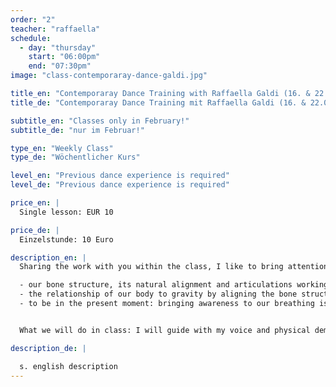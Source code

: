 ```yaml
---
order: "2"
teacher: "raffaella"
schedule:
  - day: "thursday"
    start: "06:00pm"
    end: "07:30pm"
image: "class-contemporaray-dance-galdi.jpg"

title_en: "Contemporaray Dance Training with Raffaella Galdi (16. & 22.02.2017)"
title_de: "Contemporaray Dance Training mit Raffaella Galdi (16. & 22.02.2017)"

subtitle_en: "Classes only in February!"
subtitle_de: "nur im Februar!"

type_en: "Weekly Class"
type_de: "Wöchentlicher Kurs"

level_en: "Previous dance experience is required"
level_de: "Previous dance experience is required"

price_en: |
  Single lesson: EUR 10  

price_de: |
  Einzelstunde: 10 Euro  

description_en: |
  Sharing the work with you within the class, I like to bring attention and awareness to:  

  - our bone structure, its natural alignment and articulations working more efficiently by using less muscle tension. The purpose is to use muscle for support and realignment of the bones.   
  - the relationship of our body to gravity by aligning the bone structure, respecting its natural condition, we can use the connection with “gravity”, which is natural and always present.   
  - to be in the present moment: bringing awareness to our breathing is the bridge between body and mind. Breathing is natural.  


  What we will do in class: I will guide with my voice and physical demonstration through a sequence of exercises, using the floor and standing levels, starting very slowly and increasing the speed through out the class process; we will deeply warm up the body. There will be a time frame for movements exploration. I will then teach a dance combination, thanks to which we will specifically work on set movements material.  I like to consider the work as an opportunity for observing, feeling, experiencing, exchanging, confronting and dancing with joy.

description_de: |

  s. english description
---
```

